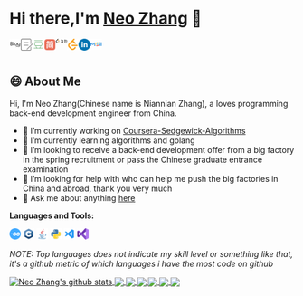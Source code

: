 # Hi there,I'm [Neo Zhang](https://octopuslian.github.io/) 👋  

<a href="https://octopuslian.github.io/">
  <img align="left" alt="Neo's Blog | Blog" width="20px" src="./asserts/blog.svg" />
</a>
<a href="https://www.cnblogs.com/OctoptusLian/">
  <img align="left" alt="Neo's Blog | Bokeyuan" width="21px" src="./asserts/bokeyuan.svg" />
</a>
<a href="https://www.douban.com/people/neo-zhang/">
  <img align="left" alt="Neo's Douban | Douban" width="20px" src="./asserts/douban.svg" />
</a>
<a href="https://www.jianshu.com/u/d2d8986d96aa">
  <img align="left" alt="Neo's Jianshu | Jianshu" width="21px" src="./asserts/jianshu.svg" />
</a>
<a href="https://leetcode-cn.com/u/zoctopus_zhang/">
  <img align="left" alt="Neo's LeetCode-cn | LeetCode-cn" width="20px" src="./asserts/leetcode-cn.svg" />
</a>
<a href="https://leetcode.com/zoctopus-zhang/">
  <img align="left" alt="Neo's LeetCode | LeetCode" width="20px" src="./asserts/leetcode.svg" />
</a>
<a href="https://www.linkedin.com/in/%E5%BF%B5%E5%BF%B5-neo-zhang-%E5%BC%A0-2a9620173/">
  <img align="left" alt="Neo's LinkedIn | Linkedin" width="21px" src="./asserts/Linkedin.svg" />
</a>
<a href="zoctopus@qq.com">
  <img align="left" alt="Neo's QQEmail | QQEmail" width="20px" src="./asserts/QQmail.svg" />
</a>


<br />
<br />

## 😄 About Me  

Hi, I'm Neo Zhang(Chinese name is Niannian Zhang), a loves programming back-end development engineer from China.  

- 🔭 I’m currently working on [Coursera-Sedgewick-Algorithms](https://github.com/OctopusLian/Coursera-Sedgewick-Algorithms)  
- 🌱 I’m currently learning algorithms and golang  
- 👯 I’m looking to receive a back-end development offer from a big factory in the spring recruitment or pass the Chinese graduate entrance examination  
- 🤔 I’m looking for help with who can help me push the big factories in China and abroad, thank you very much  
- 💬 Ask me about anything [here](https://github.com/OctopusLian/OctopusLian)  

**Languages and Tools:**  

<code><img height="20" src="./asserts/golang.png"></code>
<code><img height="20" src="./asserts/cpp.png"></code>
<code><img height="20" src="./asserts/Java.png"></code>
<code><img height="20" src="./asserts/python.png"></code>
<code><img height="20" src="./asserts/vscode.png"></code>
<code><img height="20" src="./asserts/visualstudio.png"></code>


*NOTE: Top languages does not indicate my skill level or something like that, it's a github metric of which languages i have the most code on github*

<a href="https://github.com/anuraghazra/github-readme-stats">
  <img align="center" src="https://github-readme-stats.anuraghazra1.vercel.app/api?username=OctopusLian&show_icons=true&include_all_commits=true&theme=material-palenight" alt="Neo Zhang's github stats" />
</a>
<a href="https://github.com/anuraghazra/github-readme-stats">
  <!-- Change the `github-readme-stats.anuraghazra1.vercel.app` to `github-readme-stats.vercel.app`  -->
  <img align="center" src="https://github-readme-stats.anuraghazra1.vercel.app/api/top-langs/?username=OctopusLian&layout=compact&theme=material-palenight" />
</a>

<a href="https://github.com/OctopusLian/leetcode-solutions">
  <!-- Change the `github-readme-stats.anuraghazra1.vercel.app` to `github-readme-stats.vercel.app`  -->
  <img align="center" src="https://github-readme-stats.anuraghazra1.vercel.app/api/pin/?username=OctopusLian&repo=leetcode-solutions&theme=material-palenight" />
</a>
<a href="https://github.com/OctopusLian/octopuslian.github.io">
  <!-- Change the `github-readme-stats.anuraghazra1.vercel.app` to `github-readme-stats.vercel.app`  -->
  <img align="center" src="https://github-readme-stats.anuraghazra1.vercel.app/api/pin/?username=OctopusLian&repo=octopuslian.github.io&theme=material-palenight" />
</a>

<a href="https://github.com/OctopusLian/lintcode-solutions">
  <!-- Change the `github-readme-stats.anuraghazra1.vercel.app` to `github-readme-stats.vercel.app`  -->
  <img align="center" src="https://github-readme-stats.anuraghazra1.vercel.app/api/pin/?username=OctopusLian&repo=lintcode-solutions&theme=material-palenight" />
</a>
<a href="https://github.com/OctopusLian/nowcoder-solutions">
  <!-- Change the `github-readme-stats.anuraghazra1.vercel.app` to `github-readme-stats.vercel.app`  -->
  <img align="center" src="https://github-readme-stats.anuraghazra1.vercel.app/api/pin/?username=OctopusLian&repo=nowcoder-solutions&theme=material-palenight" />
</a>
<a href="https://github.com/OctopusLian/Coursera-Sedgewick-Algorithms">
  <!-- Change the `github-readme-stats.anuraghazra1.vercel.app` to `github-readme-stats.vercel.app`  -->
  <img align="center" src="https://github-readme-stats.anuraghazra1.vercel.app/api/pin/?username=OctopusLian&repo=Coursera-Sedgewick-Algorithms&theme=material-palenight" />
</a>

<!--
**OctopusLian/OctopusLian** is a ✨ _special_ ✨ repository because its `README.md` (this file) appears on your GitHub profile.

Here are some ideas to get you started:

- 🔭 I’m currently working on ...
- 🌱 I’m currently learning ...
- 👯 I’m looking to collaborate on ...
- 🤔 I’m looking for help with ...
- 💬 Ask me about ...
- 📫 How to reach me: ...
- 😄 Pronouns: ...
- ⚡ Fun fact: ...
-->

